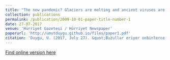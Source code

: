 ```yaml
---
title: "The new pandemic? Glaciers are melting and ancient viruses are awakening. (TR) "
collection: publications
permalink: /publication/2009-10-01-paper-title-number-1
date: 27-07-2017
venue: 'Hürriyet Gazetesi / Hürriyet Newspaper'
paperurl: 'http://umutduygu.github.io/files/paper1.pdf'
citation: 'Duygu, U. (2017, July 27). &quot;Buzullar eriyor onbinlerce yıllık virüsler uyanıyor.&quot; <i>Hürriyet</i>.'
---
```


[Find online version here](https://www.hurriyet.com.tr/gundem/buzullar-ediyor-on-binlerce-yillik-virusler-uyaniyor-40531973)
